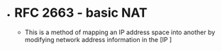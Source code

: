 - # RFC 2663 - basic NAT
	- This is a method of mapping an IP address space into another by modifying network address information in the [IP ]